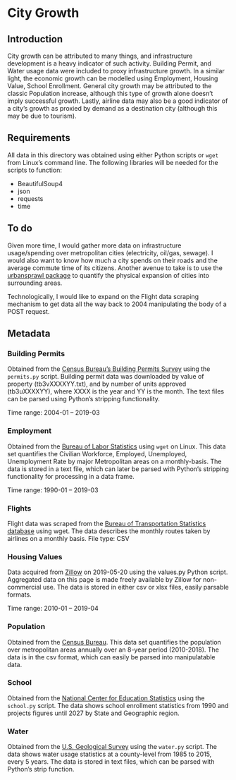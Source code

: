 # City Growth 

## Introduction 

City growth can be attributed to many things, and infrastructure development is a heavy indicator of such activity. Building Permit, and Water usage data were included to proxy infrastructure growth. In a similar light, the economic growth can be modelled using Employment, Housing Value, School Enrollment. General city growth may be attributed to the classic Population increase, although this type of growth alone doesn’t imply successful growth. Lastly, airline data may also be a good indicator of a city’s growth as proxied by demand as a destination city (although this may be due to tourism). 

## Requirements 

All data in this directory was obtained using either Python scripts or `wget` from Linux’s command line. The following libraries will be needed for the scripts to function:  
* BeautifulSoup4 
* json 
* requests 
* time 

## To do 
Given more time, I would gather more data on infrastructure usage/spending over metropolitan cities (electricity, oil/gas, sewage). I would also want to know how much a city spends on their roads and the average commute time of its citizens. Another avenue to take is to use the [urbansprawl package](https://github.com/lgervasoni/urbansprawl) to quantify the physical expansion of cities into surrounding areas. 

Technologically, I would like to expand on the Flight data scraping mechanism to get data all the way back to 2004 manipulating the body of a POST request. 

## Metadata
### Building Permits 
Obtained from the [Census Bureau’s Building Permits Survey](https://www.census.gov/construction/bps/) using the `permits.py` script. Building permit data was downloaded by value of property (tb3vXXXXYY.txt), and by number of units approved (tb3uXXXXYY), where XXXX is the year and YY is the month. The text files can be parsed using Python’s stripping functionality. 

Time range: 2004-01 – 2019-03 
### Employment 
Obtained from the [Bureau of Labor Statistics](https://www.bls.gov/) using `wget` on Linux. This data set quantifies the Civilian Workforce, Employed, Unemployed, Unemployment Rate by major Metropolitan areas on a monthly-basis. The data is stored in a text file, which can later be parsed with Python’s stripping functionality for processing in a data frame. 

Time range: 1990-01 – 2019-03 
### Flights 
Flight data was scraped from the [Bureau of Transportation Statistics database](https://www.transtats.bts.gov/DL_SelectFields.asp?Table_ID=236) using wget. The data describes the monthly routes taken by airlines on a monthly basis. File type: CSV 
### Housing Values 
Data acquired from [Zillow](http://zillow.com/research/data) on 2019-05-20 using the values.py Python script. Aggregated data on this page is made freely available by Zillow for non-commercial use. The data is stored in either csv or xlsx files, easily parsable formats. 

Time range: 2010-01 – 2019-04 
### Population 
Obtained from the [Census Bureau](https://www.census.gov/programs-surveys/popest/data/data-sets.html). This data set quantifies the population over metropolitan areas annually over an 8-year period (2010-2018). The data is in the csv format, which can easily be parsed into manipulatable data. 
### School 
Obtained from the [National Center for Education Statistics](https://nces.ed.gov/programs/digest/d17/) using the `school.py` script. The data shows school enrollment statistics from 1990 and projects figures until 2027 by State and Geographic region. 
### Water 
Obtained from the [U.S. Geological Survey](https://waterdata.usgs.gov/nwis) using the `water.py` script. The data shows water usage statistics at a county-level from 1985 to 2015, every 5 years. The data is stored in text files, which can be parsed with Python’s strip function. 

